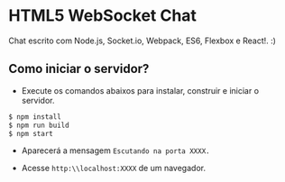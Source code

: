 # HTML5 WebSocket Chat

Chat escrito com Node.js, Socket.io, Webpack, ES6, Flexbox e React!. :)

## Como iniciar o servidor?

- Execute os comandos abaixos para instalar, construir e iniciar o servidor.

```bash
$ npm install
$ npm run build
$ npm start
```

- Aparecerá a mensagem `Escutando na porta XXXX.`

- Acesse `http:\\localhost:XXXX` de um navegador.
